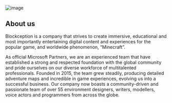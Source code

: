![image](https://images.squarespace-cdn.com/content/v1/5bf1e11589c172ddd4394e7a/1543182314918-25XV95VZFAHOVTJU702A/bc_3D.png?format=1500w)

## About us

Blockception is a company that strives to create immersive, educational and most importantly entertaining digital content and experiences for the popular game, and worldwide phenomenon, “Minecraft”.  

As official Microsoft Partners, we are an experienced team that have established a strong and respected foundation with the global community and pride ourselves on our diverse workforce of multitalented professionals. Founded in 2015, the team grew steadily, producing detailed adventure maps and incredible in game experiences, evolving us into a successful business. Our company now boasts a community-driven and passionate team of over 55 environment designers, writers, modellers, voice actors and programmers from across the globe.
